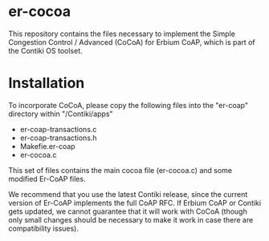 # er-cocoa

This repository contains the files necessary to implement the Simple Congestion Control / Advanced (CoCoA) for Erbium CoAP, which is part of the Contiki OS toolset.

# Installation

To incorporate CoCoA, please copy the following files into the "er-coap" directory within "/Contiki/apps"

- er-coap-transactions.c
- er-coap-transactions.h
- Makefie.er-coap
- er-cocoa.c

This set of files contains the main cocoa file (er-cocoa.c) and some modified Er-CoAP files.

We recommend that you use the latest Contiki release, since the current version of Er-CoAP implements the full CoAP RFC. If Erbium CoAP or Contiki gets updated, we cannot guarantee that it will work with CoCoA (though only small changes should be necessary to make it work in case there are compatibility issues).
